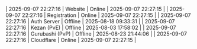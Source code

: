 | 2025-09-07 22:27:16 | Website | Online | 2025-09-07 22:27:15 |
| 2025-09-07 22:27:16 | Registration | Online | 2025-09-07 22:27:15 |
| 2025-09-07 22:27:16 | Auth Server | Offline | 2025-08-18 09:33:31 |
| 2025-09-07 22:27:16 | Kezan (PvE) | Offline | 2025-08-03 17:58:02 |
| 2025-09-07 22:27:16 | Gurubashi (PvP) | Offline | 2025-08-23 21:44:06 |
| 2025-09-07 22:27:16 | Cloudflare | Online | 2025-09-07 22:27:15 |
